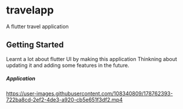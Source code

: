 # travelapp

A flutter travel application 


## Getting Started
Learnt a lot about flutter UI by making this application
Thinkning about updating it and adding some features in the future.

##### Application 




https://user-images.githubusercontent.com/108340809/178762393-722ba8cd-2ef2-4de3-a920-cb5e651f3df2.mp4

